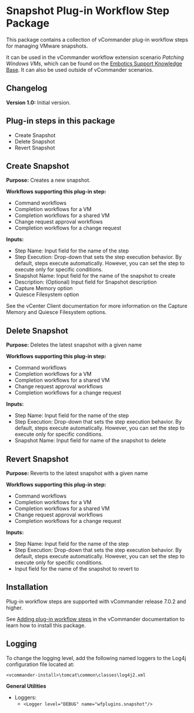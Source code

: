 # Snapshot Plug-in Workflow Step Package

This package contains a collection of vCommander plug-in workflow steps for managing VMware snapshots. 

It can be used in the vCommander workflow extension scenario *Patching Windows VMs*, which can be found on the [Embotics Support Knowledge Base](https://support.embotics.com/support/home). It can also be used outside of vCommander scenarios.

## Changelog

**Version 1.0:** Initial version.

## Plug-in steps in this package
+ Create Snapshot
+ Delete Snapshot
+ Revert Snapshot

## Create Snapshot

**Purpose:** Creates a new snapshot.

**Workflows supporting this plug-in step:**

* Command workflows
* Completion workflows for a VM
* Completion workflows for a  shared VM
* Change request approval workflows
* Completion workflows for a change request 

**Inputs:** 

- Step Name: Input field for the name of the step
- Step Execution: Drop-down that sets the step execution behavior. By default, steps execute automatically. However, you can set the step to execute only for specific conditions.
- Snapshot Name: Input field for the name of the snapshot to create
- Description: (Optional) Input field for Snapshot description
- Capture Memory option
- Quiesce Filesystem option

See the vCenter Client documentation for more information on the Capture Memory and Quiesce Filesystem options.

## Delete Snapshot

**Purpose:** Deletes the latest snapshot with a given name

**Workflows supporting this plug-in step:**

* Command workflows
* Completion workflows for a VM
* Completion workflows for a  shared VM
* Change request approval workflows
* Completion workflows for a change request 

**Inputs:**

- Step Name: Input field for the name of the step
- Step Execution: Drop-down that sets the step execution behavior. By default, steps execute automatically. However, you can set the step to execute only for specific conditions.
- Snapshot Name: Input field for name of the snapshot to delete

## Revert Snapshot

**Purpose:**  Reverts to the latest snapshot with a given name

**Workflows supporting this plug-in step:**

* Command workflows
* Completion workflows for a VM
* Completion workflows for a shared VM
* Change request approval workflows
* Completion workflows for a change request 

**Inputs:**
- Step Name: Input field for the name of the step
- Step Execution: Drop-down that sets the step execution behavior. By default, steps execute automatically. However, you can set the step to execute only for specific conditions.
- Input field for the name of the snapshot to revert to

## Installation

Plug-in workflow steps are supported with vCommander release 7.0.2 and higher. 

See [Adding plug-in workflow steps](http://docs.embotics.com/vCommander/Using-Plug-In-WF-Steps.htm#Adding) in the vCommander documentation to learn how to install this package. 

## Logging
To change the logging level, add the following named loggers to the Log4j configuration file located at: 

`<vcommander-install>\tomcat\common\classes\log4j2.xml` 

**General Utilities**

- Loggers:
  - `<Logger level="DEBUG" name="wfplugins.snapshot"/>`
